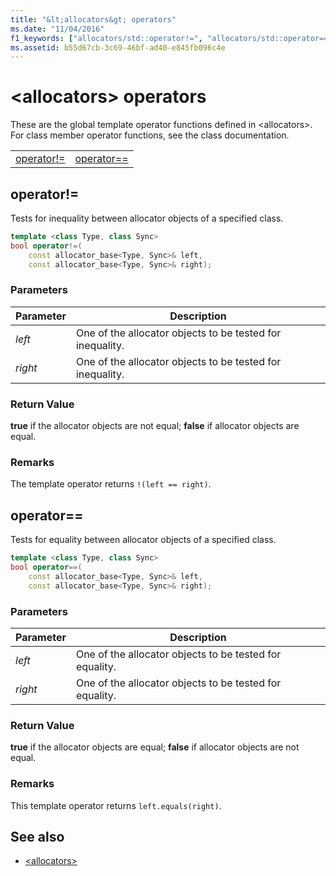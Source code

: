 ```yaml
---
title: "&lt;allocators&gt; operators"
ms.date: "11/04/2016"
f1_keywords: ["allocators/std::operator!=", "allocators/std::operator=="]
ms.assetid: b55d67cb-3c69-46bf-ad40-e845fb096c4e
---
```

# &lt;allocators&gt; operators

These are the global template operator functions defined in &lt;allocators&gt;. For class member operator functions, see the class documentation.

|||
|-|-|
|[operator!=](#op_neq)|[operator==](#op_eq_eq)|

## <a name="op_neq"></a>  operator!=

Tests for inequality between allocator objects of a specified class.

```cpp
template <class Type, class Sync>
bool operator!=(
    const allocator_base<Type, Sync>& left,
    const allocator_base<Type, Sync>& right);
```

### Parameters

|Parameter|Description|
|---------------|-----------------|
|*left*|One of the allocator objects to be tested for inequality.|
|*right*|One of the allocator objects to be tested for inequality.|

### Return Value

**true** if the allocator objects are not equal; **false** if allocator objects are equal.

### Remarks

The template operator returns `!(left == right)`.

## <a name="op_eq_eq"></a>  operator==

Tests for equality between allocator objects of a specified class.

```cpp
template <class Type, class Sync>
bool operator==(
    const allocator_base<Type, Sync>& left,
    const allocator_base<Type, Sync>& right);
```

### Parameters

|Parameter|Description|
|---------------|-----------------|
|*left*|One of the allocator objects to be tested for equality.|
|*right*|One of the allocator objects to be tested for equality.|

### Return Value

**true** if the allocator objects are equal; **false** if allocator objects are not equal.

### Remarks

This template operator returns `left.equals(right)`.

## See also

- [\<allocators>](../standard-library/allocators-header.md)
